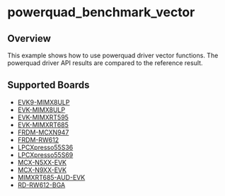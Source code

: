 # powerquad_benchmark_vector

## Overview
This example shows how to use powerquad driver vector functions.
The powerquad driver API results are compared to the reference result.

## Supported Boards
- [EVK9-MIMX8ULP](../../../_boards/evk9mimx8ulp/driver_examples/powerquad/benchmark_vector/example_board_readme.md)
- [EVK-MIMX8ULP](../../../_boards/evkmimx8ulp/driver_examples/powerquad/benchmark_vector/example_board_readme.md)
- [EVK-MIMXRT595](../../../_boards/evkmimxrt595/driver_examples/powerquad/benchmark_vector/example_board_readme.md)
- [EVK-MIMXRT685](../../../_boards/evkmimxrt685/driver_examples/powerquad/benchmark_vector/example_board_readme.md)
- [FRDM-MCXN947](../../../_boards/frdmmcxn947/driver_examples/powerquad/benchmark_vector/example_board_readme.md)
- [FRDM-RW612](../../../_boards/frdmrw612/driver_examples/powerquad/benchmark_vector/example_board_readme.md)
- [LPCXpresso55S36](../../../_boards/lpcxpresso55s36/driver_examples/powerquad/benchmark_vector/example_board_readme.md)
- [LPCXpresso55S69](../../../_boards/lpcxpresso55s69/driver_examples/powerquad/benchmark_vector/example_board_readme.md)
- [MCX-N5XX-EVK](../../../_boards/mcxn5xxevk/driver_examples/powerquad/benchmark_vector/example_board_readme.md)
- [MCX-N9XX-EVK](../../../_boards/mcxn9xxevk/driver_examples/powerquad/benchmark_vector/example_board_readme.md)
- [MIMXRT685-AUD-EVK](../../../_boards/mimxrt685audevk/driver_examples/powerquad/benchmark_vector/example_board_readme.md)
- [RD-RW612-BGA](../../../_boards/rdrw612bga/driver_examples/powerquad/benchmark_vector/example_board_readme.md)
